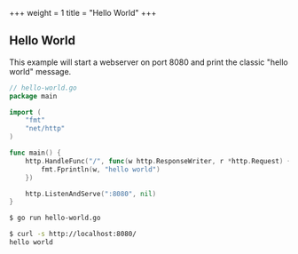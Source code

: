 +++
weight = 1
title = "Hello World"
+++

## Hello World

This example will start a webserver on port 8080 and print the classic "hello world" message.

``` go
// hello-world.go
package main

import (
	"fmt"
	"net/http"
)

func main() {
	http.HandleFunc("/", func(w http.ResponseWriter, r *http.Request) {
		fmt.Fprintln(w, "hello world")
	})

	http.ListenAndServe(":8080", nil)
}
```
``` sh
$ go run hello-world.go

$ curl -s http://localhost:8080/
hello world
```
